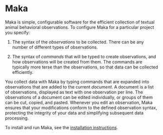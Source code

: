 Maka
====
Maka is simple, configurable software for the efficient collection of textual animal behavioral observations. To configure Maka for a particular project you specify:

1. The syntax of the *observations* to be collected. There can be any number of different types of observations.

2. The syntax of *commands* that will be typed to create observations, and how observations will be created from them. The commands are typically more terse than the observations, so that data can be collected efficiently.

You collect data with Maka by typing commands that are expanded into observations that are added to the current *document*. A document is a list of observations, displayed as text with one observation per line. The observations of a document can be edited individually, or groups of them can be cut, copied, and pasted. Whenever you edit an observation, Maka ensures that your modifications conform to the defined observation syntax, protecting the integrity of your data and simplifying subsequent data processing.

To install and run Maka, see the [installation instructions](https://github.com/HaroldMills/Maka/wiki/Installation).
